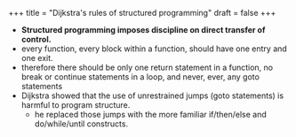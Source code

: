 +++
title = "Dijkstra's rules of structured programming"
draft = false
+++

-   **Structured programming imposes discipline on direct transfer of control.**
-   every function, every block within a function, should have one entry and one exit.
-   therefore there should be only one return statement in a function, no break or continue statements in a loop, and never, ever, any goto statements
-   Dijkstra showed that the use of unrestrained jumps (goto statements) is harmful to program structure.
    -   he replaced those jumps with the more familiar if/then/else and do/while/until constructs.
